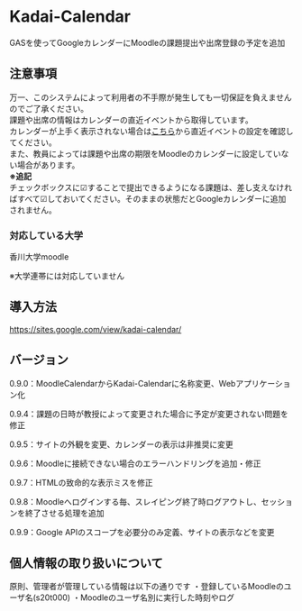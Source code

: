 # Kadai-Calendar
GASを使ってGoogleカレンダーにMoodleの課題提出や出席登録の予定を追加
<h2>注意事項</h2>
万一、このシステムによって利用者の不手際が発生しても一切保証を負えませんのでご了承ください。 <br>
課題や出席の情報はカレンダーの直近イベントから取得しています。 <br>
カレンダーが上手く表示されない場合は<a href="https://kadai-moodle.kagawa-u.ac.jp/user/calendar.php">こちら</a>から直近イベントの設定を確認してください。 <br>
また、教員によっては課題や出席の期限をMoodleのカレンダーに設定していない場合があります。 <br>
<strong>※追記</strong><br>
チェックボックスに☑することで提出できるようになる課題は、差し支えなければすべて☑しておいてください。そのままの状態だとGoogleカレンダーに追加されません。<br>

### 対応している大学
香川大学moodle

※大学連帯には対応していません

## 導入方法
https://sites.google.com/view/kadai-calendar/

## バージョン
0.9.0：MoodleCalendarからKadai-Calendarに名称変更、Webアプリケーション化

0.9.4：課題の日時が教授によって変更された場合に予定が変更されない問題を修正

0.9.5：サイトの外観を変更、カレンダーの表示は非推奨に変更

0.9.6：Moodleに接続できない場合のエラーハンドリングを追加・修正

0.9.7：HTMLの致命的な表示ミスを修正

0.9.8：Moodleへログインする毎、スレイピング終了時ログアウトし、セッションを終了させる処理を追加

0.9.9：Google APIのスコープを必要分のみ定義、サイトの表示などを変更

## 個人情報の取り扱いについて
原則、管理者が管理している情報は以下の通りです
・登録しているMoodleのユーザ名(s20t000)
・Moodleのユーザ名別に実行した時刻やログ

